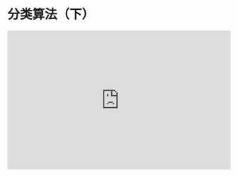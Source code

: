 # 分类算法（下）

<embed type="application/pdf" width="100%" style="aspect-ratio: 16/10;" src="https://r2.leovan.tech/ds-python/lecture/10-classification-algorithms-part-2.pdf#navpanes=0&view=Fit">
